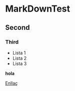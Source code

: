 # MarkDownTest

## Second

### Third


- Lista 1
- Lista 2
- Lista 3

<b>hola </b>

[Enllaç](https://daringfireball.net/projects/markdown/)

